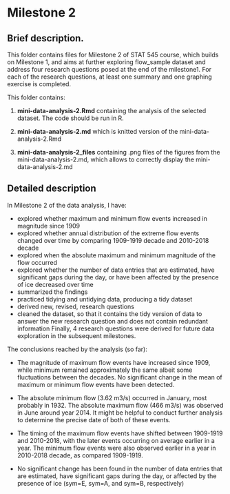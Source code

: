 # Milestone 2

## Brief description.

This folder contains files for Milestone 2 of STAT 545 course, which builds on Milestone 1, and aims at further exploring flow_sample dataset and address four research questions posed at the end of the milestone1. For each of the research questions, at least one summary and one graphing exercise is completed.

This folder contains:
1. **mini-data-analysis-2.Rmd** containing the analysis of the selected dataset. The code should be run in R.

2. **mini-data-analysis-2.md** which is knitted version of the mini-data-analysis-2.Rmd

3. **mini-data-analysis-2_files** containing .png files of the figures from the mini-data-analysis-2.md, which allows to correctly display the mini-data-analysis-2.md


## Detailed description

In Milestone 2 of the data analysis, I have:

* explored whether maximum and minimum flow events increased in magnitude since 1909
* explored whether annual distribution of the extreme flow events changed over time by comparing 1909-1919 decade and 2010-2018 decade
* explored when the absolute maximum and minimum magnitude of the flow occurred
* explored whether the number of data entries that are estimated, have significant gaps during the day, or have been affected by the presence of ice decreased over time
* summarized the findings
* practiced tidying and untidying data, producing a tidy dataset
* derived new, revised, research questions
* cleaned the dataset, so that it contains the tidy version of data to answer the new research question and does not contain redundant information
Finally, 4 research questions were derived for future data exploration in the subsequent milestones.


The conclusions reached by the analysis (so far):

* The magnitude of maximum flow events have increased since 1909, while minimum remained approximately the same albeit some fluctuations between the decades. No significant change in the mean of maximum or minimum flow events have been detected. 

* The absolute minimum flow (3.62 m3/s) occurred in January, most probably in 1932. The absolute maximum flow (466 m3/s) was observed in June around year 2014. It might be helpful to conduct further analysis to determine the precise date of both of
these events.

* The timing of the maximum flow events have shifted between 1909-1919 and 2010-2018, with the later events occurring on average earlier in a year. The minimum flow events were also observed earlier in a year in 2010-2018 decade, as compared 1909-1919.

* No significant change has been found in the number of data entries that
are estimated, have significant gaps during the day, or affected by the
presence of ice (sym=E, sym=A, and sym=B, respectively)
